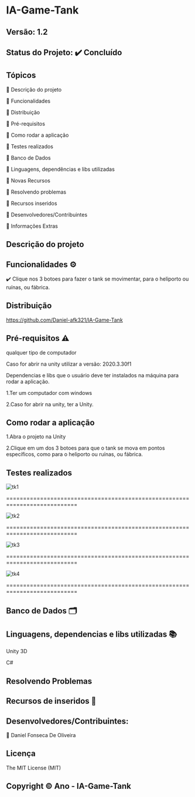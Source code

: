 # IA-Game-Tank
## Versão: 1.2
## Status do Projeto: ✔️ Concluído 

## Tópicos
🔹 Descrição do projeto 

🔹 Funcionalidades

🔹 Distribuição

🔹 Pré-requisitos

🔹 Como rodar a aplicação

🔹 Testes realizados

🔹 Banco de Dados

🔹 Linguagens, dependências e libs utilizadas

🔹 Novas Recursos

🔹 Resolvendo problemas

🔹 Recursos inseridos 

🔹 Desenvolvedores/Contribuintes

🔹 Informações Extras

## Descrição do projeto

## Funcionalidades ⚙️

✔️ Clique nos 3 botoes para fazer o tank se movimentar, para o heliporto ou ruínas, ou fábrica.

## Distribuição
https://github.com/Daniel-afk321/IA-Game-Tank

## Pré-requisitos ⚠️ 

qualquer tipo de computador


Caso for abrir na unity utilizar a versão: 2020.3.30f1

Dependencias e libs que o usuário deve ter instalados na máquina para rodar a aplicação.

1.Ter um computador com windows


2.Caso for abrir na unity, ter a Unity.

## Como rodar a aplicação 
1.Abra o projeto na Unity

2.Clique em um dos 3 botoes para que o tank se mova em pontos específicos, como para o heliporto ou ruínas, ou fábrica.

## Testes realizados

![tk1](https://github.com/Daniel-afk321/IA-Game-Tank/assets/83432335/a449d589-4d86-4c8a-b395-eea061839b81)

===========================================================================

![tk2](https://github.com/Daniel-afk321/IA-Game-Tank/assets/83432335/a07d48c7-1685-4ecf-bb81-c6a61b5f8180)

===========================================================================

![tk3](https://github.com/Daniel-afk321/IA-Game-Tank/assets/83432335/d06acfe7-2162-4bc1-98f6-5a62d3438377)

===========================================================================

![tk4](https://github.com/Daniel-afk321/IA-Game-Tank/assets/83432335/d70244fb-ee90-41db-a389-a487cdb09d52)

===========================================================================
## Banco de Dados 🗂️

## Linguagens, dependencias e libs utilizadas 📚
Unity 3D

C#

## Resolvendo Problemas 

## Recursos de inseridos 🧰

## Desenvolvedores/Contribuintes:

🔹 Daniel Fonseca De Oliveira

## Licença
The MIT License (MIT)

## Copyright ©️ Ano - IA-Game-Tank
